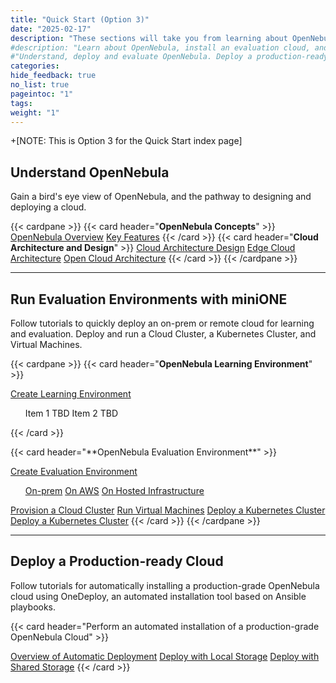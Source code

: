 ```yaml
---
title: "Quick Start (Option 3)"
date: "2025-02-17"
description: "These sections will take you from learning about OpenNebula to deploying a production-ready OpenNebula cloud"
#description: "Learn about OpenNebula, install an evaluation cloud, and automatically install a production-ready cloud"
#"Understand, deploy and evaluate OpenNebula. Deploy a production-ready OpenNebula cloud"
categories:
hide_feedback: true
no_list: true
pageintoc: "1"
tags:
weight: "1"
---
```


<a id="cloud-installation"></a>

+[NOTE: This is Option 3 for the Quick Start index page]

<!--# Cloud Installation -->

<!-- This first chapter is designed to quickly take you from an introduction to OpenNebula to deploying your first cloud for learning and evaluation.

The first section, [Understand OpenNebula]({{% relref "understand_opennebula" %}}), provides you with a bird's eye view of the system's base concepts, key features, architecture basics, and the most common pathway from cloud design to deployment.

The second section, [Try OpenNebula with miniONE]({{% relref "try_opennebula_with_minione" %}}), consists of tutorials for quickly installing an OpenNebula cloud for purposes of evaluation, testing, and even on-premises production operations. The tutorials guide you in building progressively complex infrastructure, from a basic Front-end install to automatically deploying a Kubernetes cluster.

The third section, [Automatic Deployment of OpenNebula with OneDeploy]({{% relref "automatic_deployment_of_opennebula_with_one_deploy" %}}) contains an overview and tutorials for automatically installing a production-grade OpenNebula cloud using OneDeploy, an automated installation tool based on Ansible playbooks. -->

## Understand OpenNebula

Gain a bird's eye view of OpenNebula, and the pathway to designing and deploying a cloud.

{{< cardpane >}}
   {{< card header="**OpenNebula Concepts**" >}}
         <inl><a href="../understand_opennebula/opennebula_concepts/opennebula_overview">OpenNebula Overview</a></inl>
         <inl><a href="../understand_opennebula/opennebula_concepts/key_features">Key Features</a></inl>
   {{< /card >}}
   {{< card header="**Cloud Architecture and Design**" >}}
      <inl>
         <a href="../understand_opennebula/cloud_architecture_and_design/cloud_architecture_design">Cloud Architecture Design</a>
      </inl>
      <inl>
         <a href="../understand_opennebula/cloud_architecture_and_design/edge_cloud_reference_architecture">Edge Cloud Architecture</a>
      </inl>
      <inl>
         <a href="../understand_opennebula/cloud_architecture_and_design/open_cloud_reference_architecture">Open Cloud Architecture</a>
      </inl>
   {{< /card >}}
{{< /cardpane >}}

<hr class="panel-line">

## Run Evaluation Environments with miniONE

Follow tutorials to quickly deploy an on-prem or remote cloud for learning and evaluation. Deploy and run a Cloud Cluster, a Kubernetes Cluster, and Virtual Machines.

{{< cardpane >}}
   {{< card header="**OpenNebula Learning Environment**" >}}
      <p></p>
      <div>
      <bxctr>
         <a href="../try_opennebula_with_minione/opennebula_learning_environment/create_an_emulated_environment_with_minione">Create Learning Environment</a>
      </bxctr>
      <ul>
         <ni>Item 1 TBD</ni>
         <ni>Item 2 TBD</ni>
      </ul>
      </div>
   {{< /card >}}
   <p></p>
   {{< card header="**OpenNebula Evaluation Environment**" >}}
      <p></p>
      <inl>
         <a href="../try_opennebula_with_minione/opennebula_evaluation_environment/">Create Evaluation Environment</a>
      </inl>
      <ul>
         <ni><a href="../try_opennebula_with_minione/opennebula_evaluation_environment/try_opennebula_onprem">On-prem</a></ni>
         <ni><a href="../try_opennebula_with_minione/opennebula_evaluation_environment/try_opennebula_on_kvm">On AWS</a></ni>
         <ni><a href="../try_opennebula_with_minione/opennebula_evaluation_environment/try_opennebula_hosted">On Hosted Infrastructure</a></ni>
      </ul>
      <inl>
         <a href="../try_opennebula_with_minione/opennebula_evaluation_environment/provisioning_edge_cluster">Provision a Cloud Cluster</a>
      </inl>
      <inl>
         <a href="../try_opennebula_with_minione/opennebula_evaluation_environment/running_virtual_machines">Run Virtual Machines</a>
      </inl>
      <inl>
         <a href="../try_opennebula_with_minione/opennebula_evaluation_environment/running_kubernetes_clusters">Deploy a Kubernetes Cluster</a>
      </inl>
      <inl>
         <a href="../try_opennebula_with_minione/opennebula_evaluation_environment/running_kubernetes_clusters">Deploy a Kubernetes Cluster</a>
      </inl>
   {{< /card >}}
{{< /cardpane >}}

<hr class="panel-line">

## Deploy a Production-ready Cloud

Follow tutorials for automatically installing a production-grade OpenNebula cloud using OneDeploy, an automated installation tool based on Ansible playbooks.

{{< card header="Perform an automated installation of a production-grade OpenNebula Cloud" >}}
   <p></p>
      <inl>
         <a href="../automatic_deployment_of_opennebula_with_one_deploy/one_deploy_overview">Overview of Automatic Deployment</a>
      </inl>
      <inl>
         <a href="../automatic_deployment_of_opennebula_with_one_deploy/one_deploy_tutorial_local_ds">Deploy with Local Storage</a>
      </inl>
      <inl>
         <a href="../automatic_deployment_of_opennebula_with_one_deploy/one_deploy_tutorial_shared_ds">Deploy with Shared Storage</a>
      </inl>
   {{< /card >}}
